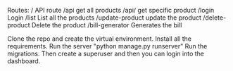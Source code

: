 Routes:
/   API route
/api  get all products
/api/<product id>  get specific product
/login   Login
/list    List all the products
/update-product  update the product
/delete-product   Delete the product
/bill-generator  Generates the bill



Clone the repo and create the virtual environment.
Install all the requirements.
Run the server "python manage.py runserver"
Run the migrations.
Then create a superuser and then you can login into the dashboard.
